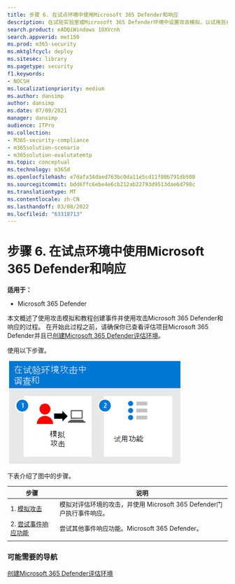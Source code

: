 ```yaml
---
title: 步骤 6. 在试点环境中使用Microsoft 365 Defender和响应
description: 在试验实验室或Microsoft 365 Defender环境中设置攻击模拟，以试用旨在教用户保护设备、标识、数据和应用程序的安全解决方案。
search.product: eADQiWindows 10XVcnh
search.appverid: met150
ms.prod: m365-security
ms.mktglfcycl: deploy
ms.sitesec: library
ms.pagetype: security
f1.keywords:
- NOCSH
ms.localizationpriority: medium
ms.author: dansimp
author: dansimp
ms.date: 07/09/2021
manager: dansimp
audience: ITPro
ms.collection:
- M365-security-compliance
- m365solution-scenario
- m365solution-evalutatemtp
ms.topic: conceptual
ms.technology: m365d
ms.openlocfilehash: e7dafa34daed763bc0da11e5cd11f80b791db508
ms.sourcegitcommit: bdd6ffc6ebe4e6cb212ab22793d9513dae6d798c
ms.translationtype: MT
ms.contentlocale: zh-CN
ms.lasthandoff: 03/08/2022
ms.locfileid: "63318713"
---
```

# <a name="step-6-investigate-and-respond-using-microsoft-365-defender-in-a-pilot-environment"></a>步骤 6. 在试点环境中使用Microsoft 365 Defender和响应

**适用于：**
- Microsoft 365 Defender

本文概述了使用攻击模拟和教程创建事件并使用攻击Microsoft 365 Defender和响应的过程。 在开始此过程之前，请确保你已查看评估项目Microsoft 365 Defender并且已[创建Microsoft 365 Defender评估环境](eval-create-eval-environment.md)。[](eval-overview.md)

使用以下步骤。

![在评估环境中执行模拟事件Microsoft 365 Defender的步骤。](../../media/eval-defender-investigate-respond/eval-defender-eval-investigate-respond-steps.png)

下表介绍了图中的步骤。

|步骤  |说明  |
|---------|---------|
| 1. [模拟攻击](eval-defender-investigate-respond-simulate-attack.md)     |   模拟对评估环境的攻击，并使用 Microsoft 365 Defender门户执行事件响应。      |
| 2. [尝试事件响应功能 ](eval-defender-investigate-respond-additional.md)    |    尝试其他事件响应功能。Microsoft 365 Defender。     |
|||

### <a name="navigation-you-may-need"></a>可能需要的导航

[创建Microsoft 365 Defender评估环境](eval-create-eval-environment.md)
